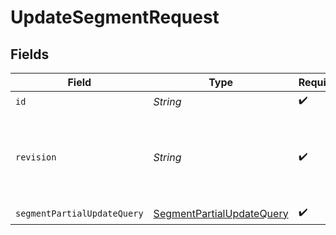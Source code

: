 # UpdateSegmentRequest


## Fields

| Field                                                                             | Type                                                                              | Required                                                                          | Description                                                                       |
| --------------------------------------------------------------------------------- | --------------------------------------------------------------------------------- | --------------------------------------------------------------------------------- | --------------------------------------------------------------------------------- |
| `id`                                                                              | *String*                                                                          | :heavy_check_mark:                                                                | N/A                                                                               |
| `revision`                                                                        | *String*                                                                          | :heavy_check_mark:                                                                | API endpoint revision (format: YYYY-MM-DD[.suffix])                               |
| `segmentPartialUpdateQuery`                                                       | [SegmentPartialUpdateQuery](../../models/components/SegmentPartialUpdateQuery.md) | :heavy_check_mark:                                                                | N/A                                                                               |